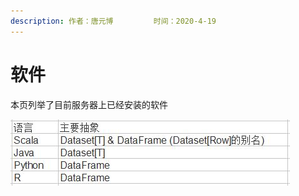 ```yaml
---
description: 作者：唐元博         时间：2020-4-19
---
```


# 软件

本页列举了目前服务器上已经安装的软件

![&#x5404;&#x670D;&#x52A1;&#x5668;&#x4E0A;&#x5DF2;&#x7ECF;&#x5B89;&#x88C5;&#x7684;&#x8F6F;&#x4EF6;](../.gitbook/assets/image%20%2831%29.png)

